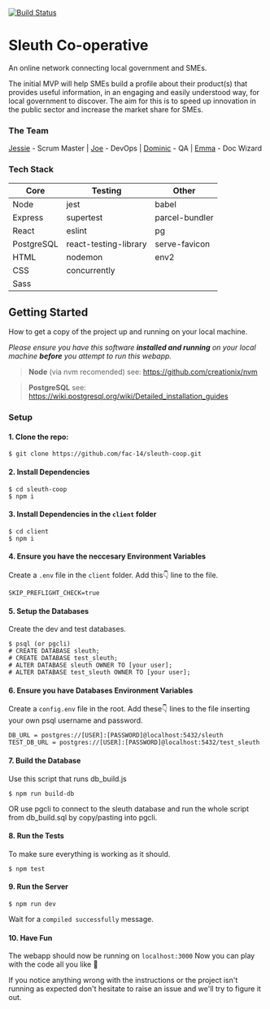 [![Build Status](https://travis-ci.com/fac-14/sleuth-coop.svg?branch=master)](https://travis-ci.com/fac-14/sleuth-coop)

# Sleuth Co-operative

An online network connecting local government and SMEs. 

The initial MVP will help SMEs build a profile about their product(s) that provides useful information, in an engaging and easily understood way, for local government to discover.
The aim for this is to speed up innovation in the public sector and increase the market share for SMEs.

### The Team
[Jessie](https://github.com/developess) - Scrum Master | [Joe](https://github.com/thejoefriel) - DevOps | [Dominic](https://github.com/VirtualDOM) - QA | [Emma](https://github.com/SleepySheepy172) - Doc Wizard 

### Tech Stack

| Core | Testing | Other |
| - | -------- | -------- |
|Node|jest|babel
|Express|supertest|parcel-bundler
|React|eslint|pg
|PostgreSQL|react-testing-library|serve-favicon|
|HTML|nodemon|env2|
|CSS|concurrently||
|Sass|||


## Getting Started
How to get a copy of the project up and running on your local machine.

*Please ensure you have this software **installed and running** on your local machine **before** you attempt to run this webapp.*
> **Node** (via nvm recomended)
> see: https://github.com/creationix/nvm

> **PostgreSQL**
> see: https://wiki.postgresql.org/wiki/Detailed_installation_guides

### Setup

#### 1. Clone the repo:
```
$ git clone https://github.com/fac-14/sleuth-coop.git
```
#### 2. Install Dependencies 
```
$ cd sleuth-coop
$ npm i
```

#### 3. Install Dependencies in the `client` folder
```
$ cd client
$ npm i
```

#### 4. Ensure you have the neccesary Environment Variables
Create a `.env` file in the `client` folder.
Add this👇 line to the file.
```
SKIP_PREFLIGHT_CHECK=true
```

#### 5. Setup the Databases
Create the dev and test databases.
```
$ psql (or pgcli)
# CREATE DATABASE sleuth;
# CREATE DATABASE test_sleuth;
# ALTER DATABASE sleuth OWNER TO [your user];
# ALTER DATABASE test_sleuth OWNER TO [your user];
```

#### 6. Ensure you have Databases Environment Variables
Create a `config.env` file in the root.
Add these👇 lines to the file inserting your own psql username and password.
```
DB_URL = postgres://[USER]:[PASSWORD]@localhost:5432/sleuth
TEST_DB_URL = postgres://[USER]:[PASSWORD]@localhost:5432/test_sleuth
```

#### 7. Build the Database
Use this script that runs db_build.js
```
$ npm run build-db
```
OR 
use pgcli to connect to the sleuth database and run the whole script from db_build.sql by copy/pasting into pgcli.

#### 8. Run the Tests
To make sure everything is working as it should.
```
$ npm test
```

#### 9. Run the Server
```
$ npm run dev
```
Wait for a `compiled successfully` message.

#### 10. Have Fun
The webapp should now be running on
```localhost:3000```
Now you can play with the code all you like 🎉

If you notice anything wrong with the instructions or the project isn't running as expected don't hesitate to raise an issue and we'll try to figure it out.
